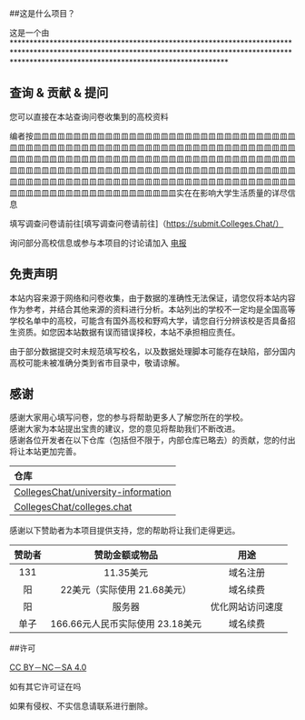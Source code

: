 ##这是什么项目？

这是一个由*****************************************************************************************************************************************************************************************************

## 查询 & 贡献 & 提问
您可以直接在本站查询问卷收集到的高校资料

编者按皿皿皿皿皿皿皿皿皿皿皿皿皿皿皿皿皿皿皿皿皿皿皿皿皿皿皿皿皿皿皿皿皿皿皿皿皿皿皿皿皿皿皿皿皿皿皿皿皿皿皿皿皿皿皿皿皿皿皿皿皿皿皿皿皿皿皿皿皿皿皿皿皿皿皿皿皿皿皿皿皿皿皿皿皿皿皿皿皿皿皿皿皿皿皿皿皿皿皿皿皿皿皿皿皿皿皿皿皿皿皿皿皿皿皿皿皿皿皿皿皿皿皿皿皿皿皿皿皿皿皿皿皿皿皿皿皿皿皿皿皿皿皿皿皿皿皿皿皿皿皿皿皿皿皿皿皿皿皿皿皿皿皿皿皿皿皿皿皿皿皿皿皿皿皿皿皿皿皿皿皿皿皿皿皿皿皿皿皿皿皿皿皿皿皿皿皿皿实在在影响大学生活质量的详尽信息

填写调查问卷请前往[填写调查问卷请前往]（https://submit.Colleges.Chat/）

询问部分高校信息或参与本项目的讨论请加入 [电报](https://t.me/joinchat/NPiGbd9ODe0wYjQ1) 

## 免责声明
本站内容来源于网络和问卷收集，由于数据的准确性无法保证，请您仅将本站内容作为参考，并结合其他来源的资料进行分析。本站列出的学校不一定均是全国高等学校名单中的高校，可能含有国外高校和野鸡大学，请您自行分辨该校是否具备招生资质。如您因本站数据有误而错误择校，本站不承担相应责任。 

由于部分数据提交时未规范填写校名，以及数据处理脚本可能存在缺陷，部分国内高校可能未被准确分类到省市目录中，敬请谅解。

## 感谢
感谢大家用心填写问卷，您的参与将帮助更多人了解您所在的学校。  
感谢大家为本站提出宝贵的建议，您的意见将帮助我们不断改进。  
感谢各位开发者在以下仓库（包括但不限于，内部仓库已略去）的贡献，您的付出将让本站更加完善。  

|仓库|
| :--- |
| [CollegesChat/university-information](https://github.com/CollegesChat/university-information/graphs/contributors) |
| [CollegesChat/colleges.chat](https://github.com/CollegesChat/colleges.chat/graphs/contributors) |

感谢以下赞助者为本项目提供支持，您的帮助将让我们走得更远。

|赞助者|赞助金额或物品|用途|
| :----: | :----: | :----:|
| 131 |11.35美元|域名注册|
|阳|22美元（实际使用 21.68美元）|域名续费|
|阳|服务器|优化网站访问速度|
|单子|166.66元人民币实际使用 23.18美元|域名续费|

##许可

[CC BY－NC－SA 4.0](https://creativecommons.org/licenses/by-nc-sa/4.0/deed.zh-Hans)

如有其它许可证在吗

如果有侵权、不实信息请联系进行删除。
